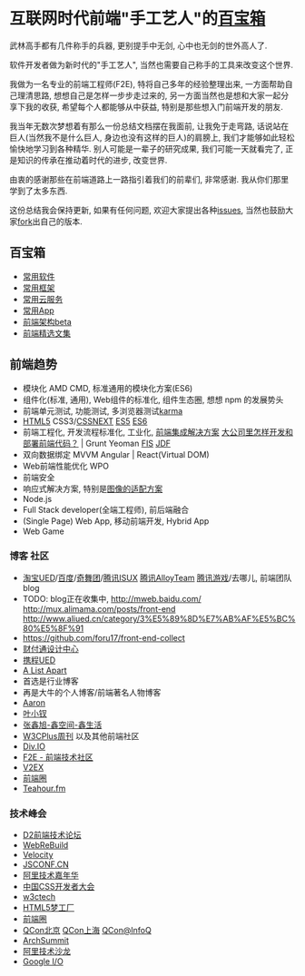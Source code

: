 # 互联网时代前端"手工艺人"的[百宝箱](http://baike.baidu.com/view/123101.htm)
武林高手都有几件称手的兵器, 更别提手中无剑, 心中也无剑的世外高人了.

软件开发者做为新时代的"手工艺人", 当然也需要自己称手的工具来改变这个世界.

我做为一名专业的前端工程师(F2E), 特将自己多年的经验整理出来, 一方面帮助自己理清思路, 想想自己是怎样一步步走过来的, 另一方面当然也是想和大家一起分享下我的收获, 希望每个人都能够从中获益, 特别是那些想入门前端开发的朋友.

我当年无数次梦想着有那么一份总结文档摆在我面前, 让我免于走弯路, 话说站在巨人(当然我不是什么巨人, 身边也没有这样的巨人)的肩膀上, 我们才能够如此轻松愉快地学习到各种精华. 别人可能是一辈子的研究成果, 我们可能一天就看完了, 正是知识的传承在推动着时代的进步, 改变世界.

由衷的感谢那些在前端道路上一路指引着我们的前辈们, 非常感谢. 我从你们那里学到了太多东西.

这份总结我会保持更新, 如果有任何问题, 欢迎大家提出各种[issues](https://github.com/f2e-journey/software/issues/new), 当然也鼓励大家[fork](https://github.com/f2e-journey/software#fork-destination-box)出自己的版本.

## 百宝箱
* [常用软件](https://github.com/f2e-journey/software/blob/master/software.md)
* [常用框架](https://github.com/f2e-journey/software/blob/master/lib.md)
* [常用云服务](https://github.com/f2e-journey/software/blob/master/cloud.md)
* [常用App](https://github.com/f2e-journey/software/blob/master/app.md)
* [前端架构beta](https://github.com/f2e-journey/software/blob/master/architecture.md)
* [前端精选文集](https://github.com/f2e-journey/software/blob/master/article.md)

## 前端趋势
* 模块化 AMD CMD, 标准通用的模块化方案(ES6)
* 组件化(标准, 通用), Web组件的标准化, 组件生态圈, 想想 npm 的发展势头
* 前端单元测试, 功能测试, 多浏览器测试[karma](https://github.com/karma-runner/karma)
* [HTML5](https://rawgit.com/paulrouget/html5dashboard/master/demo.html) CSS3/[CSSNEXT](http://cssnext.io/) [ES5](http://kangax.github.io/compat-table/es5) [ES6](http://babeljs.io/docs/learn-es2015/)
* 前端工程化, 开发流程标准化, 工业化, [前端集成解决方案](https://github.com/fouber/blog/issues/1) [大公司里怎样开发和部署前端代码？](https://github.com/fouber/blog/issues/6) | Grunt Yeoman [FIS](http://fis.baidu.com) [JDF](https://github.com/putaoshu/jdf)
* 双向数据绑定 MVVM Angular | React(Virtual DOM)
* Web前端性能优化 WPO
* 前端安全
* 响应式解决方案, 特别是[图像的适配方案](http://responsiveimages.org/)
* Node.js
* Full Stack developer(全端工程师), 前后端融合
* (Single Page) Web App, 移动前端开发, Hybrid App
* Web Game

### 博客 社区
* [淘宝UED](http://ued.taobao.org/blog/category/bowen/frontend/)/[百度](http://fex.baidu.com/)/[奇舞团](http://www.75team.com/weekly/)/[腾讯ISUX](http://isux.tencent.com/category/fd) [腾讯AlloyTeam](http://www.alloyteam.com) [腾讯游戏](http://tgideas.qq.com/)/去哪儿, 前端团队blog
* TODO: blog正在收集中, http://mweb.baidu.com/   http://mux.alimama.com/posts/front-end  http://www.aliued.cn/category/3%E5%89%8D%E7%AB%AF%E5%BC%80%E5%8F%91
* https://github.com/foru17/front-end-collect
* [财付通设计中心](http://tid.tenpay.com/)
* [携程UED](http://ued.ctrip.com/blog/)
* [A List Apart](http://alistapart.com/)
* 首选是行业博客
* 再是大牛的个人博客/前端著名人物博客
* [Aaron](http://www.cnblogs.com/aaronjs/)
* [叶小钗](http://www.cnblogs.com/yexiaochai/)
* [张鑫旭-鑫空间-鑫生活](http://www.zhangxinxu.com)
* [W3CPlus周刊](http://www.w3cplus.com/collective) 以及其他前端社区
* [Div.IO](http://div.io/#/welcome)
* [F2E - 前端技术社区](http://f2e.im/)
* [V2EX](http://v2ex.com)
* [前端圈](http://sentsin.com/daohang/)
* [Teahour.fm](http://teahour.fm/)

### 技术峰会
* [D2前端技术论坛](http://www.d2forum.org/)
* [WebReBuild](http://webrebuild.org)
* [Velocity](http://velocity.oreilly.com.cn)
* [JSCONF.CN](http://jsconf.cn/)
* [阿里技术嘉年华](http://adc.taobao.com)
* [中国CSS开发者大会](http://css.w3ctech.com/)
* [w3ctech](http://www.w3ctech.com/event)
* [HTML5梦工厂](http://www.html5dw.com/)
* [前端圈](http://www.fequan.com/)
* [QCon北京](http://qconbeijing.com/) [QCon上海](http://qconshanghai.com/) [QCon@InfoQ](http://www.infoq.com/cn/qcon)
* [ArchSummit](http://www.archsummit.com/)
* [阿里技术沙龙](http://club.alibabatech.org)
* [Google I/O](https://events.google.com/io2015/)
